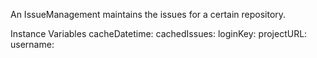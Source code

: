 An IssueManagement maintains the issues for a certain repository.

Instance Variables
	cacheDatetime:		<DateAndTime>
	cachedIssues:		<Set of Issues>
	loginKey:		<String>
	projectURL:		<String>
	username:		<String>